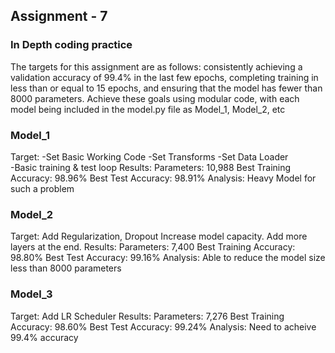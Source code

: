 ## Assignment - 7
### In Depth coding practice 

The targets for this assignment are as follows: consistently achieving a validation accuracy of 99.4% in the last few epochs, completing training in less than or equal to 15 epochs, and ensuring that the model has fewer than 8000 parameters. Achieve these goals using modular code, with each model being included in the model.py file as Model_1, Model_2, etc

### Model_1
Target:
        -Set Basic Working Code
        -Set Transforms
        -Set Data Loader  
        -Basic training & test loop
Results:
        Parameters: 10,988
        Best Training Accuracy: 98.96%
        Best Test Accuracy: 98.91%
Analysis:
        Heavy Model for such a problem

### Model_2

Target:
    Add Regularization, Dropout
    Increase model capacity. Add more layers at the end.
Results:
    Parameters: 7,400
    Best Training Accuracy: 98.80%
    Best Test Accuracy: 99.16%
Analysis:
    Able to reduce the model size less than 8000 parameters


### Model_3

Target:
    Add LR Scheduler
Results:
    Parameters: 7,276
    Best Training Accuracy: 98.60%
    Best Test Accuracy: 99.24%
Analysis:
    Need to acheive 99.4% accuracy

